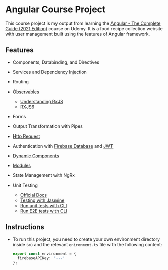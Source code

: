 # Angular Course Project

This course project is my output from learning the [Angular - The Complete Guide (2021 Edition)]("https://www.udemy.com/course/the-complete-guide-to-angular-2/") course on Udemy. It is a food recipe collection website with user management built using the features of Angular framework.

## Features
- Components, Databinding, and Directives
- Services and Dependency Injection
- Routing
- [Observables](https://rxjs-dev.firebaseapp.com/)
  - [Understanding RxJS](https://academind.com/learn/javascript/understanding-rxjs/)
  - [RXJS6]("https://academind.com/learn/javascript/understanding-rxjs/")

- Forms
- Output Transformation with Pipes
- [Http Request](https://angular.io/guide/http)
- Authentication with [Firebase Database](https://firebase.google.com/docs/reference/rest/auth) and [JWT](https://jwt.io)
- [Dynamic Components](https://angular.io/guide/dynamic-component-loader)
- [Modules](https://angular.io/guide/dynamic-component-loader)
- State Management with NgRx
- Unit Testing
  - [Official Docs](https://angular.io/docs/ts/latest/guide/testing.html)
  - [Testing with Jasmine](https://semaphoreci.com/community/tutorials/testing-components-in-angular-2-with-jasmine)
  - [Run unit tests with CLI](https://github.com/angular/angular-cli/wiki/test)
  - [Run E2E tests with CLI](https://github.com/angular/angular-cli/wiki/e2e)

## Instructions
- To run this project, you need to create your own environment directory inside src and the relevant `enironment.ts` file with the following content:
  ```typescript
  export const environment = {
    firebaseAPIKey: '---'
  };
  ```
